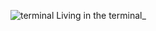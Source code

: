 ![terminal](https://github.com/user-attachments/assets/8196abc8-11c4-42f9-a457-7d465e45df50) Living in the terminal_
